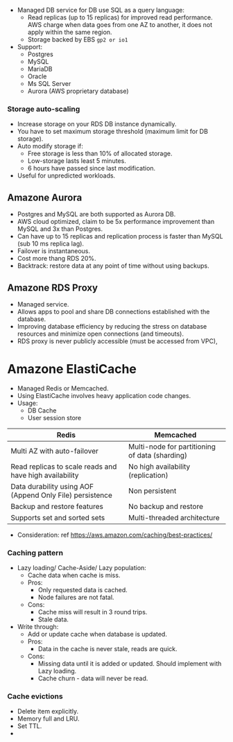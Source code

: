 - Managed DB service for DB use SQL as a query language:
	- Read replicas (up to 15 replicas) for improved read performance. AWS charge when data goes from one AZ to another, it does not apply within the same region.
	- Storage backed by EBS `gp2 or io1`
- Support:
	- Postgres
	- MySQL
	- MariaDB
	- Oracle
	- Ms SQL Server
	- Aurora (AWS proprietary database)
### Storage auto-scaling
- Increase storage on your RDS DB instance dynamically.
- You have to set maximum storage threshold (maximum limit for DB storage).
- Auto modify storage if:
	- Free storage is less than 10% of allocated storage.
	- Low-storage lasts least 5 minutes.
	- 6 hours have passed since last modification.
- Useful for unpredicted workloads.
## Amazone Aurora
- Postgres and MySQL are both supported as Aurora DB.
- AWS cloud optimized, claim to be 5x performance improvement than MySQL and 3x than Postgres.
- Can have up to 15 replicas and replication process is faster than MySQL (sub 10 ms replica lag).
- Failover is instantaneous.
- Cost more thang RDS 20%.
- Backtrack: restore data at any point of time without using backups.
## Amazone RDS Proxy
- Managed service.
- Allows apps to pool and share DB connections established with the database.
- Improving database efficiency by reducing the stress on database resources and minimize open connections (and timeouts).
- RDS proxy is never publicly accessible (must be accessed from VPC),
# Amazone ElastiCache
- Managed Redis or Memcached.
- Using ElastiCache involves heavy application code changes.
- Usage:
	- DB Cache
	- User session store

| Redis | Memcached |
| --- | --- |
| Multi AZ with auto-failover | Multi-node for partitioning of data (sharding) |
| Read replicas to scale reads and have high availability | No high availability (replication)| 
| Data durability using AOF (Append Only File) persistence | Non persistent |
| Backup and restore features | No backup and restore |
| Supports set and sorted sets | Multi-threaded architecture |
- Consideration: ref https://aws.amazon.com/caching/best-practices/
### Caching pattern
- Lazy loading/ Cache-Aside/ Lazy population:
	- Cache data when cache is miss.
	- Pros:
		- Only requested data is cached.
		- Node failures are not fatal.
	- Cons:
		- Cache miss will result in 3 round trips.
		- Stale data.
- Write through:
	- Add or update cache when database is updated.
	- Pros:
		- Data in the cache is never stale, reads are quick.
	- Cons:
		- Missing data until it is added or updated. Should implement with Lazy loading.
		- Cache churn - data will never be read.
### Cache evictions
- Delete item explicitly.
- Memory full and LRU.
- Set TTL.
- 